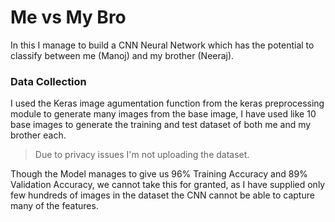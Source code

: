 # Me vs My Bro
In this I manage to build a CNN Neural Network which has the potential to classify between me (Manoj) and my brother (Neeraj).

### Data Collection
I used the Keras image agumentation function from the keras preprocessing module to generate many images from the base image, I have used like 10 base images to generate the training and test dataset of both me and my brother each.

> Due to privacy issues I'm not uploading the dataset.

Though the Model manages to give us 96% Training Accuracy and 89% Validation Accuracy, we cannot take this for granted, as I have supplied only few hundreds of images in the dataset the CNN cannot be able to capture many of the features.
